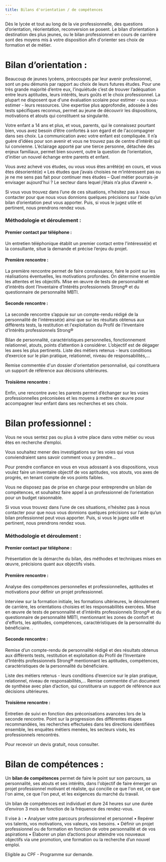 ```yaml
---
title: Bilans d'orientation / de compétences
---
```

Dès le lycée et tout au long de la vie professionnelle, des questions d’orientation, réorientation, reconversion se posent. Le bilan d’orientation à destination des plus jeunes, ou le bilan professionnel en cours de carrière sont des moyens mis à votre disposition afin d'orienter ses choix de formation et de métier.

# <i class="fa fa-university" aria-hidden="true"></i> Bilan d’orientation :

Beaucoup de jeunes lycéens, préoccupés par leur avenir professionnel, sont un peu démunis par rapport au choix de leurs futures études. Pour une très grande majorité d’entre eux, l’inquiétude c’est de trouver l’adéquation entre leurs aptitudes, leurs intérêts, leurs goûts et le choix professionnel. La plupart ne disposent que d'une évaluation scolaire pour estimer - ou sous-estimer - leurs ressources. Une expertise plus approfondie, adossée à des tests spécifiques reconnus, permet au jeune de découvrir les dispositions, motivations et atouts qui constituent sa singularité.

Votre enfant a 14 ans et plus, et vous, parents, qui le connaissez pourtant bien, vous avez besoin d’être confortés à son égard et de l'accompagner dans ses choix. La communication avec votre enfant est compliquée. Il n’a guère d’idées pour son avenir et vous ne trouvez pas de centre d’intérêt qui lui convienne. L’éclairage apporté par une tierce personne, détachée des enjeux familiaux, permet bien souvent, outre la question de l’orientation, d’initier un nouvel échange entre parents et enfant.

Vous avez achevé vos études, ou vous vous êtes arrêté(e) en cours, et vous êtes désorienté(e) « Les études que j’avais choisies ne m’intéressent pas ou je ne me sens pas fait pour continuer mes études – Quel métier pourrais-je envisager aujourd'hui ? Le secteur dans lequel j’étais n’a plus d’avenir ».

Si vous vous trouvez dans l’une de ces situations, n’hésitez pas à nous contacter pour que nous vous donnions quelques précisions sur l’aide qu’un bilan d’orientation peut vous apporter. Puis, si vous le jugez utile et pertinent, nous prendrons rendez vous.

### <i class="fa fa-cogs" aria-hidden="true"></i> Méthodologie et déroulement :

#### Premier contact par téléphone :

Un entretien téléphonique établit un premier contact entre l'intéressé(e) et la consultante, situe la demande et précise l’enjeu du projet.

#### Première rencontre :

La première rencontre permet de faire connaissance, faire le point sur les réalisations éventuelles, les motivations profondes. On détermine ensemble les attentes et les objectifs. Mise en œuvre de tests de personnalité et d’intérêts dont l’Inventaire d’Intérêts professionnels Strong® et du questionnaire de personnalité MBTI.

#### Seconde rencontre :

La seconde rencontre s’appuie sur un compte-rendu rédigé de la personnalité de l'intéressé(e) ainsi que sur les résultats obtenus aux différents tests, la restitution et l'exploitation du Profil de l’Inventaire d’Intérêts professionnels Strong®

Bilan de personnalité, caractéristiques personnelles, fonctionnement relationnel, atouts, points d’attention à considérer. L’objectif est de dégager les axes les plus pertinents. Liste des métiers retenus - leurs conditions d’exercice sur le plan pratique, relationnel, niveau de responsabilités,…

Remise commentée d'un dossier d'orientation personnalisé, qui constituera un support de référence aux décisions ultérieures.

#### Troisième rencontre :

Enfin, une rencontre avec les parents permet d’échanger sur les voies professionnelles préconisées et les moyens à mettre en œuvre pour accompagner leur enfant dans ses recherches et ses choix.

# <i class="fa fa-map-signs" aria-hidden="true"></i>  Bilan professionnel :

Vous ne vous sentez pas ou plus à votre place dans votre métier ou vous êtes en recherche d’emploi.

Vous souhaitez mener des investigations sur les voies qui vous conviendraient sans savoir comment vous y prendre…

Pour prendre confiance en vous en vous adossant à vos dispositions, vous voulez faire un inventaire objectif de vos aptitudes, vos atouts, vos axes de progrès, en tenant compte de vos points faibles.

Vous ne disposez pas de prise en charge pour entreprendre un bilan de compétences, et souhaitez faire appel à un professionnel de l’orientation pour un budget raisonnable.

Si vous vous trouvez dans l’une de ces situations, n’hésitez pas à nous contacter pour que nous vous donnions quelques précisions sur l’aide qu’un bilan professionnel peut vous apporter. Puis, si vous le jugez utile et pertinent, nous prendrons rendez vous.

### <i class="fa fa-cogs" aria-hidden="true"></i> Méthodologie et déroulement :

#### Premier contact par téléphone :

Présentation de la démarche du bilan, des méthodes et techniques mises en œuvre, précisions quant aux objectifs visés.

#### Première rencontre :

Analyse des compétences personnelles et professionnelles, aptitudes et motivations pour définir un projet professionnel.

Interview sur la formation initiale, les formations ultérieures, le déroulement de carrière, les orientations choisies et les responsabilités exercées. Mise en œuvre de tests de personnalité et d’intérêts professionnels Strong® et du questionnaire de personnalité MBTI, mentionnant les zones de confort et d'efforts, les aptitudes, compétences, caractéristiques de la personnalité du bénéficiaire. .

#### Seconde rencontre :

Remise d’un compte-rendu de personnalité rédigé et des résultats obtenus aux différents tests, restitution et exploitation du Profil de l’Inventaire d’Intérêts professionnels Strong® mentionnant les aptitudes, compétences, caractéristiques de la personnalité du bénéficiaire.

Liste des métiers retenus - leurs conditions d’exercice sur le plan pratique, relationnel, niveau de responsabilités,… Remise commentée d’un document de synthèse avec plan d’action, qui constituera un support de référence aux décisions ultérieures.

#### Troisième rencontre :

Entretien de suivi en fonction des préconisations avancées lors de la seconde rencontre. 
Point sur la progression des différentes étapes recommandées, les recherches effectuées dans les directions identifiées ensemble, les enquêtes métiers menées, les secteurs visés, les professionnels rencontrés.

Pour recevoir un devis gratuit, nous consulter.



# <i class="fa fa-map-signs" aria-hidden="true"></i>  Bilan de compétences :

Un **bilan de compétences** permet de faire le point sur son parcours, sa personnalité, ses atouts et ses intérêts, dans l'objectif de faire émerger un projet professionnel motivant et réaliste, qui concilie ce que l'on est, ce que l'on aime, ce que l'on peut, et les exigences du marché du travail.

Un bilan de compétences est individuel et dure 24 heures sur une durée d’environ 3 mois en fonction de la fréquence des rendez-vous.

Il vise à :
• Analyser votre parcours professionnel et personnel
• Repérer vos talents, vos motivations, vos valeurs, vos besoins.
• Définir un projet professionnel ou de formation en fonction de votre personnalité et de vos aspirations
• Élaborer un plan d’actions pour atteindre vos nouveaux objectifs via une promotion, une formation ou la
recherche d’un nouvel emploi.

Eligible au CPF - Programme sur demande.
